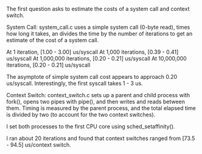 The first question asks to estimate the costs of a system call and context switch.

System Call:
  system_call.c uses a simple system call (0-byte read), times how long it takes, an divides the time by the number of iterations to get an estimate of the cost of a system call.

  At 1 iteration, [1.00 - 3.00] us/syscall
  At 1,000 iterations, [0.39 - 0.41] us/syscall
  At 1,000,000 iterations, [0.20 - 0.21] us/syscall
  At 10,000,000 iterations, [0.20 - 0.21] us/syscall

  The asymptote of simple system call cost appears to approach 0.20 us/syscall.  Interestingly, the first syscall takes 1 - 3 us.

Context Switch:
  context_switch.c sets up a parent and child process with fork(), opens two pipes with pipe(), and then writes and reads between them.  Timing is measured by the parent process, and the total elapsed time is divided by two (to account for the two context switches).

  I set both processes to the first CPU core using sched_setaffinity().

  I ran about 20 iterations and found that context switches ranged from [73.5 - 94.5] us/context switch.
